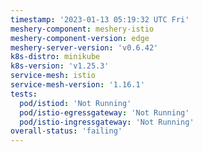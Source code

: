 ```yaml
---
timestamp: '2023-01-13 05:19:32 UTC Fri'
meshery-component: meshery-istio
meshery-component-version: edge
meshery-server-version: 'v0.6.42'
k8s-distro: minikube
k8s-version: 'v1.25.3'
service-mesh: istio
service-mesh-version: '1.16.1'
tests:
  pod/istiod: 'Not Running'
  pod/istio-egressgateway: 'Not Running'
  pod/istio-ingressgateway: 'Not Running'
overall-status: 'failing'
---
```

